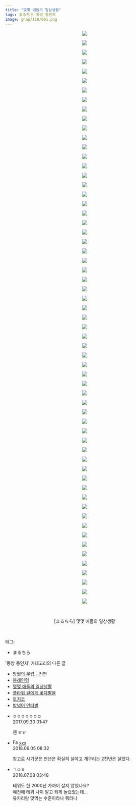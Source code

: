 ```yaml
---
title: "몇몇 애들의 일상생활"
tags: まるちら 동방_동인지
image: ghap/118/001.png
---
```

<div class="article">
<p style="text-align: center; clear: none; float: none;"><img src="{{ site.nasurl }}/ghap/118/001.png"/></p>
<p style="text-align: center; clear: none; float: none;"><img src="{{ site.nasurl }}/ghap/118/002.png"/></p>
<p style="text-align: center; clear: none; float: none;"><img src="{{ site.nasurl }}/ghap/118/003.png"/></p>
<p style="text-align: center; clear: none; float: none;"><img src="{{ site.nasurl }}/ghap/118/004.png"/></p>
<p style="text-align: center; clear: none; float: none;"><img src="{{ site.nasurl }}/ghap/118/005.png"/></p>
<p style="text-align: center; clear: none; float: none;"><img src="{{ site.nasurl }}/ghap/118/006.png"/></p>
<p style="text-align: center; clear: none; float: none;"><img src="{{ site.nasurl }}/ghap/118/007.png"/></p>
<p style="text-align: center; clear: none; float: none;"><img src="{{ site.nasurl }}/ghap/118/008.png"/></p>
<p style="text-align: center; clear: none; float: none;"><img src="{{ site.nasurl }}/ghap/118/009.png"/></p>
<p style="text-align: center; clear: none; float: none;"><img src="{{ site.nasurl }}/ghap/118/010.png"/></p>
<p style="text-align: center; clear: none; float: none;"><img src="{{ site.nasurl }}/ghap/118/011.png"/></p>
<p style="text-align: center; clear: none; float: none;"><img src="{{ site.nasurl }}/ghap/118/012.png"/></p>
<p style="text-align: center; clear: none; float: none;"><img src="{{ site.nasurl }}/ghap/118/013.png"/></p>
<p style="text-align: center; clear: none; float: none;"><img src="{{ site.nasurl }}/ghap/118/014.png"/></p>
<p style="text-align: center; clear: none; float: none;"><img src="{{ site.nasurl }}/ghap/118/015.png"/></p>
<p style="text-align: center; clear: none; float: none;"><img src="{{ site.nasurl }}/ghap/118/016.png"/></p>
<p style="text-align: center; clear: none; float: none;"><img src="{{ site.nasurl }}/ghap/118/017.png"/></p>
<p style="text-align: center; clear: none; float: none;"><img src="{{ site.nasurl }}/ghap/118/018.png"/></p>
<p style="text-align: center; clear: none; float: none;"><img src="{{ site.nasurl }}/ghap/118/019.png"/></p>
<p style="text-align: center; clear: none; float: none;"><img src="{{ site.nasurl }}/ghap/118/020.png"/></p>
<p style="text-align: center; clear: none; float: none;"><img src="{{ site.nasurl }}/ghap/118/021.png"/></p>
<p style="text-align: center; clear: none; float: none;"><img src="{{ site.nasurl }}/ghap/118/022.png"/></p>
<p style="text-align: center; clear: none; float: none;"><img src="{{ site.nasurl }}/ghap/118/023.png"/></p>
<p style="text-align: center; clear: none; float: none;"><img src="{{ site.nasurl }}/ghap/118/024.png"/></p>
<p style="text-align: center; clear: none; float: none;"><img src="{{ site.nasurl }}/ghap/118/025.png"/></p>
<p style="text-align: center; clear: none; float: none;"><img src="{{ site.nasurl }}/ghap/118/026.png"/></p>
<p style="text-align: center; clear: none; float: none;"><img src="{{ site.nasurl }}/ghap/118/027.png"/></p>
<p style="text-align: center; clear: none; float: none;"><img src="{{ site.nasurl }}/ghap/118/028.png"/></p>
<p style="text-align: center; clear: none; float: none;"><img src="{{ site.nasurl }}/ghap/118/029.png"/></p>
<p style="text-align: center; clear: none; float: none;"><img src="{{ site.nasurl }}/ghap/118/030.png"/></p>
<p style="text-align: center; clear: none; float: none;"><img src="{{ site.nasurl }}/ghap/118/031.png"/></p>
<p style="text-align: center; clear: none; float: none;"><img src="{{ site.nasurl }}/ghap/118/032.png"/></p>
<p style="text-align: center; clear: none; float: none;"><img src="{{ site.nasurl }}/ghap/118/033.png"/></p>
<p style="text-align: center; clear: none; float: none;"><img src="{{ site.nasurl }}/ghap/118/034.png"/></p>
<p style="text-align: center; clear: none; float: none;"><img src="{{ site.nasurl }}/ghap/118/035.png"/></p>
<p style="text-align: center; clear: none; float: none;"><img src="{{ site.nasurl }}/ghap/118/036.png"/></p>
<p style="text-align: center; clear: none; float: none;"><img src="{{ site.nasurl }}/ghap/118/037.png"/></p>
<p style="text-align: center; clear: none; float: none;"><img src="{{ site.nasurl }}/ghap/118/038.png"/></p>
<p style="text-align: center; clear: none; float: none;"><img src="{{ site.nasurl }}/ghap/118/039.png"/></p>
<p style="text-align: center; clear: none; float: none;"><img src="{{ site.nasurl }}/ghap/118/040.png"/></p>
<p style="text-align: center; clear: none; float: none;"><img src="{{ site.nasurl }}/ghap/118/041.png"/></p>
<p style="text-align: center; clear: none; float: none;"><img src="{{ site.nasurl }}/ghap/118/042.png"/></p>
<p style="text-align: center; clear: none; float: none;"><img src="{{ site.nasurl }}/ghap/118/043.png"/></p>
<p style="text-align: center; clear: none; float: none;"><img src="{{ site.nasurl }}/ghap/118/044.png"/></p>
<p style="text-align: center; clear: none; float: none;"><img src="{{ site.nasurl }}/ghap/118/045.png"/></p>
<p style="text-align: center; clear: none; float: none;"><img src="{{ site.nasurl }}/ghap/118/046.png"/></p>
<p style="text-align: center; clear: none; float: none;"><img src="{{ site.nasurl }}/ghap/118/047.png"/></p>
<p style="text-align: center; clear: none; float: none;"><img src="{{ site.nasurl }}/ghap/118/048.png"/></p>
<p style="text-align: center; clear: none; float: none;"><img src="{{ site.nasurl }}/ghap/118/049.png"/></p>
<p style="text-align: center; clear: none; float: none;"><img src="{{ site.nasurl }}/ghap/118/050.png"/></p>
<p style="text-align: center; clear: none; float: none;"><img src="{{ site.nasurl }}/ghap/118/051.png"/></p>
<p style="text-align: center; clear: none; float: none;"><img src="{{ site.nasurl }}/ghap/118/052.png"/></p>
<p style="text-align: center; clear: none; float: none;"><img src="{{ site.nasurl }}/ghap/118/053.png"/></p>
<p style="text-align: center; clear: none; float: none;"><img src="{{ site.nasurl }}/ghap/118/054.png"/></p>
<p style="text-align: center; clear: none; float: none;"><img src="{{ site.nasurl }}/ghap/118/055.png"/></p>
<p style="text-align: center; clear: none; float: none;"><img src="{{ site.nasurl }}/ghap/118/056.png"/></p>
<p style="text-align: center; clear: none; float: none;"><img src="{{ site.nasurl }}/ghap/118/057.png"/></p>
<p style="text-align: center; clear: none; float: none;"><img src="{{ site.nasurl }}/ghap/118/058.png"/></p>
<p style="text-align: center; clear: none; float: none;"><img src="{{ site.nasurl }}/ghap/118/059.png"/></p>
<p style="text-align: center; clear: none; float: none;"><img src="{{ site.nasurl }}/ghap/118/060.jpg"/></p>
<p style="text-align: center; clear: none; float: none;"><img src="{{ site.nasurl }}/ghap/118/061.png"/></p>
<p style="text-align: center; clear: none; float: none;"><br/></p>
<p style="text-align: center; clear: none; float: none;">[まるちら] 몇몇 애들의 일상생활</p>
<p><br/></p>
</div><div class="tagTrail">
<p>태그: </p>
<ul>
<li>まるちら</li>
</ul>
</div><div class="another">
<p>'동방 동인지' 카테고리의 다른 글</p>
<ul>
<li><a href="/2016-06-18-ghap_120">망월의 무렵 - 전편</a></li>
<li><a href="/2016-06-18-ghap_119">봉래인형</a></li>
<li><a href="/2016-06-18-ghap_118">몇몇 애들의 일상생활</a></li>
<li><a href="/2016-06-18-ghap_117">플라워 걸에게 꽃다발을</a></li>
<li><a href="/2016-06-18-ghap_116">토지코</a></li>
<li><a href="/2016-06-18-ghap_115">밤넘어 인터벌</a></li>
</ul>
</div><div class="cb_module cb_fluid">
<div class="cb_wrt cb_profile">
<div class="comment">
<ul>
<li class="cb_thumb_off" id="comment15093349">
<div class="cb_comment_area">
<div class="cb_info_area">
<div class="cb_section">
<span class="cb_nick_name">ㅇㅇㅇㅇㅇㅇㅁ</span>
</div>
<div class="cb_section">
<span class="cb_date">2017.09.30 01:47 </span>
</div>
</div>
<div class="cb_dsc_comment">
<p class="cb_dsc">
											첸 ㅠㅠ
										</p>
</div>
</div></li>
<li class="cb_thumb_off" id="comment15266515">
<div class="cb_comment_area">
<div class="cb_info_area">
<div class="cb_section">
<span class="cb_nick_name"><img alt="Favicon of http://qksxodid12@naver.com" height="16" onerror="this.onerror=null;this.parentNode.removeChild(this)" src="http://naver.com/favicon.ico" width="16"/> <a href="http://qksxodid12@naver.com" onclick="return openLinkInNewWindow(this)">xxx</a></span>
</div>
<div class="cb_section">
<span class="cb_date">2018.06.05 08:32 </span>
</div>
</div>
<div class="cb_dsc_comment">
<p class="cb_dsc">
											참고로 사기꾼은 천년은 확실히 살아고 개구리는 2천년은 살았다. 
										</p>
</div>
</div></li>
<li class="cb_thumb_off" id="comment15282156">
<div class="cb_comment_area">
<div class="cb_info_area">
<div class="cb_section">
<span class="cb_nick_name">ㄱㅁㅎ</span>
</div>
<div class="cb_section">
<span class="cb_date">2018.07.08 03:48 </span>
</div>
</div>
<div class="cb_dsc_comment">
<p class="cb_dsc">
											테위도 한 2000년 가까이 살지 않았나요?<br/>
예전에 테위 나이 알고 되게 놀랐었는데...<br/>
유카리랑 맞먹는 수준이라나 뭐라나
										</p>
</div>
</div></li>
</ul>
</div>
</div><!-- commentList close -->
</div>